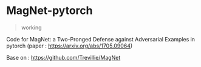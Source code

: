 
# MagNet-pytorch

> working
 
 Code for MagNet: a Two-Pronged Defense against Adversarial Examples in pytorch (paper : https://arxiv.org/abs/1705.09064)
 
 Base on : https://github.com/Trevillie/MagNet
 
